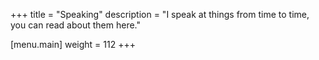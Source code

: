 +++
title = "Speaking"
description = "I speak at things from time to time, you can read about them here."

[menu.main]
weight = 112
+++